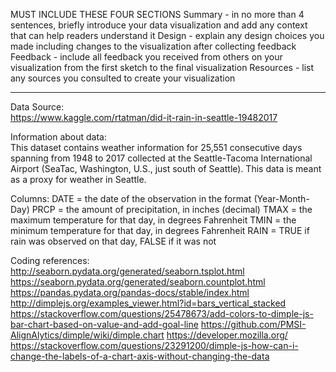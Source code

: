 MUST INCLUDE THESE FOUR SECTIONS
Summary - in no more than 4 sentences, briefly introduce your data visualization and add any context that can help readers understand it
Design - explain any design choices you made including changes to the visualization after collecting feedback
Feedback - include all feedback you received from others on your visualization from the first sketch to the final visualization
Resources - list any sources you consulted to create your visualization

***

Data Source:  
https://www.kaggle.com/rtatman/did-it-rain-in-seattle-19482017

Information about data:  
This dataset contains weather information for 25,551 consecutive days spanning from 1948 to 2017 collected at the Seattle-Tacoma International Airport (SeaTac, Washington, U.S., just south of Seattle). This data is meant as a proxy for weather in Seattle.

Columns:
    DATE = the date of the observation in the format (Year-Month-Day)
    PRCP = the amount of precipitation, in inches (decimal)
    TMAX = the maximum temperature for that day, in degrees Fahrenheit
    TMIN = the minimum temperature for that day, in degrees Fahrenheit
    RAIN = TRUE if rain was observed on that day, FALSE if it was not

Coding references:
http://seaborn.pydata.org/generated/seaborn.tsplot.html
https://seaborn.pydata.org/generated/seaborn.countplot.html
https://pandas.pydata.org/pandas-docs/stable/index.html
http://dimplejs.org/examples_viewer.html?id=bars_vertical_stacked
https://stackoverflow.com/questions/25478673/add-colors-to-dimple-js-bar-chart-based-on-value-and-add-goal-line
https://github.com/PMSI-AlignAlytics/dimple/wiki/dimple.chart
https://developer.mozilla.org/
https://stackoverflow.com/questions/23291200/dimple-js-how-can-i-change-the-labels-of-a-chart-axis-without-changing-the-data

